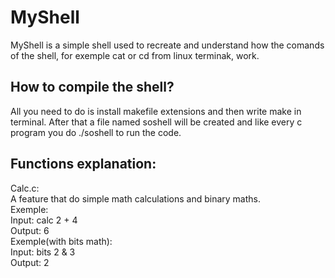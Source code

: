 # MyShell
MyShell is a simple shell used to recreate and understand how the comands of the shell, for exemple cat or cd from linux terminak, work.

## How to compile the shell?
All you need to do is install makefile extensions and then write make in terminal. After that a file named soshell will be created and like every c program you do ./soshell to run the code.

## Functions explanation:
Calc.c:\
 A feature that do simple math calculations and binary maths.\
  Exemple:\
   Input: calc 2 + 4\
   Output: 6\
  Exemple(with bits math):\
   Input: bits 2 & 3\
   Output: 2
    
    


